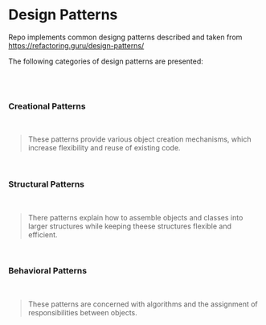 # Design Patterns

Repo implements common designg patterns described and taken from <https://refactoring.guru/design-patterns/>


The following categories of design patterns are presented:

<br />
<br />


### Creational Patterns

<br />

> These patterns provide various object creation mechanisms, which increase flexibility and reuse of existing code.

<br />

### Structural Patterns

<br />

> There patterns explain how to assemble objects and classes into larger structures while keeping theese structures flexible and efficient.

<br />

### Behavioral Patterns

<br />

> These patterns are concerned with algorithms and the assignment of responsibilities between objects.

<br />